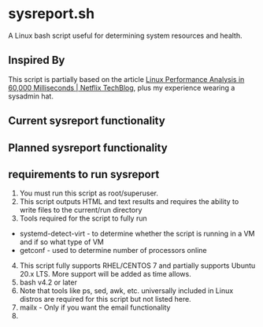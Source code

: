 # sysreport.sh
A Linux bash script useful for determining system resources and health.

## Inspired By
This script is partially based on the article [Linux Performance Analysis in 60,000 Milliseconds | Netflix TechBlog](https://netflixtechblog.com/linux-performance-analysis-in-60-000-milliseconds-accc10403c55), plus my experience wearing a sysadmin hat.

## Current sysreport functionality 

## Planned sysreport functionality

## requirements to run sysreport 
1. You must run this script as root/superuser.
2. This script outputs HTML and text results and requires the ability to write files to the current/run directory
3. Tools required for the script to fully run
  * systemd-detect-virt - to determine whether the script is running in a VM and if so what type of VM
  * getconf - used to determine number of processors online
4. This script fully supports RHEL/CENTOS 7 and partially supports Ubuntu 20.x LTS. More support will be added as time allows.
5. bash v4.2 or later
6. Note that tools like ps, sed, awk, etc. universally included in Linux distros are required for this script but not listed here.
7. mailx - Only if you want the email functionality
8.   
 
